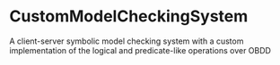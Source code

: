 # CustomModelCheckingSystem
A client-server symbolic model checking system with a custom implementation of the logical and predicate-like operations over OBDD
